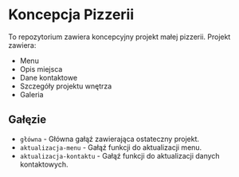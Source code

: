 # Koncepcja Pizzerii

To repozytorium zawiera koncepcyjny projekt małej pizzerii. Projekt zawiera:

- Menu
- Opis miejsca
- Dane kontaktowe
- Szczegóły projektu wnętrza
- Galeria

## Gałęzie
- `główna` - Główna gałąź zawierająca ostateczny projekt.
- `aktualizacja-menu` - Gałąź funkcji do aktualizacji menu.
- `aktualizacja-kontaktu` - Gałąź funkcji do aktualizacji danych kontaktowych.
